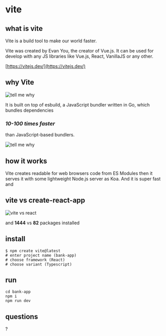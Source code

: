 <!-- .slide: data-background="#333300" -->
# vite <!-- .element: class="r-fit-text" -->


<!-- .slide: data-background="#333300" -->
## what is vite

Vite is a build tool to make our world faster. <!--  .element: class="fragment" data-fragment-index="1" -->

Vite was created by Evan You, the creator of Vue.js. 
It can be used for develop with any JS libraries like Vue.js, React, VanillaJS or any other. <!--  .element: class="fragment" data-fragment-index="2" -->

[https://vitejs.dev/](https://vitejs.dev/) <!--  .element: class="fragment" data-fragment-index="3" -->


<!-- .slide: data-background="#333300" data-transition="slide-in fade-out" -->
## why Vite

![tell me why](/assets/vite-why.gif) <!--  .element: class="fragment" data-fragment-index="1" -->


<!-- .slide: data-background="#333300" data-transition="fade-in fade-out" -->

It is built on top of esbuild, a JavaScript bundler written in Go, which bundles dependencies

### _10-100 times faster_ <!--  .element: class="fragment" data-fragment-index="1" -->

than JavaScript-based bundlers. <!--  .element: class="fragment" data-fragment-index="1" -->


<!-- .slide: data-background="#333300" data-transition="fade-in slide-out" -->

![tell me why](/assets/vite-faster.gif) 


<!-- .slide: data-background="#333300" -->
## how it works

Vite creates readable for web browsers code from ES Modules then it serves it with some lightweight Node.js server as Koa.
And it is super fast and 


<!-- .slide: data-background="#333300" -->
## vite vs create-react-app

![vite vs react](/assets/vite-vs-cra.png)

and __1444__ vs __82__ packages installed
<!--  .element: class="fragment" data-fragment-index="1" -->


<!-- .slide: data-background="#333300" -->
## install

```bash[1|2|3|4]
$ npm create vite@latest
# enter project name (bank-app)
# choose framework (React)
# choose variant (Typescript)
```


<!-- .slide: data-background="#333300" -->
## run

```bash[1|2|3]
cd bank-app
npm i
npm run dev
```


<!-- .slide: data-background="#333300" -->
## questions

?

